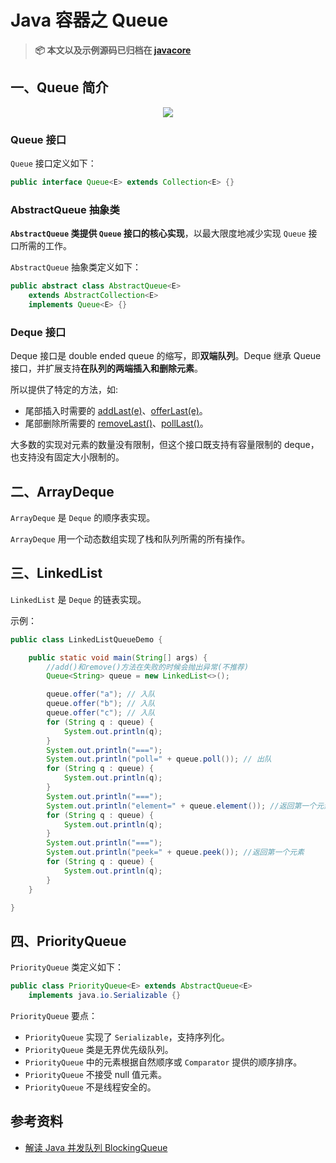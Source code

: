 # Java 容器之 Queue

> **📦 本文以及示例源码已归档在 [javacore](https://github.com/dunwu/javacore/)**

## 一、Queue 简介

<div align="center">
<img src="http://dunwu.test.upcdn.net/cs/java/javacore/container/Queue-diagrams.png" />
</div>

### Queue 接口

`Queue` 接口定义如下：

```java
public interface Queue<E> extends Collection<E> {}
```

### AbstractQueue 抽象类

**`AbstractQueue` 类提供 `Queue` 接口的核心实现**，以最大限度地减少实现 `Queue` 接口所需的工作。

`AbstractQueue` 抽象类定义如下：

```java
public abstract class AbstractQueue<E>
    extends AbstractCollection<E>
    implements Queue<E> {}
```

### Deque 接口

Deque 接口是 double ended queue 的缩写，即**双端队列**。Deque 继承 Queue 接口，并扩展支持**在队列的两端插入和删除元素**。

所以提供了特定的方法，如:

- 尾部插入时需要的 [addLast(e)](https://docs.oracle.com/javase/9/docs/api/java/util/Deque.html#addLast-E-)、[offerLast(e)](https://docs.oracle.com/javase/9/docs/api/java/util/Deque.html#offerLast-E-)。
- 尾部删除所需要的 [removeLast()](https://docs.oracle.com/javase/9/docs/api/java/util/Deque.html#removeLast--)、[pollLast()](https://docs.oracle.com/javase/9/docs/api/java/util/Deque.html#pollLast--)。

大多数的实现对元素的数量没有限制，但这个接口既支持有容量限制的 deque，也支持没有固定大小限制的。

## 二、ArrayDeque

`ArrayDeque` 是 `Deque` 的顺序表实现。

`ArrayDeque` 用一个动态数组实现了栈和队列所需的所有操作。 

## 三、LinkedList

`LinkedList` 是 `Deque` 的链表实现。

示例：

```java
public class LinkedListQueueDemo {

    public static void main(String[] args) {
        //add()和remove()方法在失败的时候会抛出异常(不推荐)
        Queue<String> queue = new LinkedList<>();

        queue.offer("a"); // 入队
        queue.offer("b"); // 入队
        queue.offer("c"); // 入队
        for (String q : queue) {
            System.out.println(q);
        }
        System.out.println("===");
        System.out.println("poll=" + queue.poll()); // 出队
        for (String q : queue) {
            System.out.println(q);
        }
        System.out.println("===");
        System.out.println("element=" + queue.element()); //返回第一个元素
        for (String q : queue) {
            System.out.println(q);
        }
        System.out.println("===");
        System.out.println("peek=" + queue.peek()); //返回第一个元素
        for (String q : queue) {
            System.out.println(q);
        }
    }

}
```

## 四、PriorityQueue

`PriorityQueue` 类定义如下：

```java
public class PriorityQueue<E> extends AbstractQueue<E>
    implements java.io.Serializable {}
```

`PriorityQueue` 要点：

- `PriorityQueue` 实现了 `Serializable`，支持序列化。
- `PriorityQueue` 类是无界优先级队列。
- `PriorityQueue` 中的元素根据自然顺序或 `Comparator` 提供的顺序排序。
- `PriorityQueue` 不接受 null 值元素。
- `PriorityQueue` 不是线程安全的。

## 参考资料

- [解读 Java 并发队列 BlockingQueue](http://www.importnew.com/28053.html)
